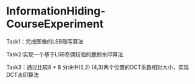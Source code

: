 # InformationHiding-CourseExperiment

Task1：完成图像的LSB隐写算法

Task2:实现一个基于LSB奇偶校验的脆弱水印算法

Task3：通过比较8 * 8 分块中(5,2) (4,3)两个位置的DCT系数相对大小，实现DCT水印算法
